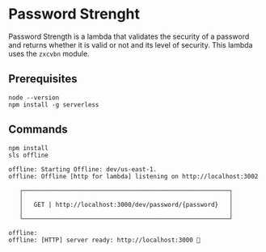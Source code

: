 # Password Strenght

Password Strength is a lambda that validates the security of a password and returns whether it is valid or not and its level of security.
This lambda uses the `zxcvbn` module.
## Prerequisites

``` shell
node --version
npm install -g serverless
```

## Commands

``` shell
npm install
sls offline
```

``` shell
offline: Starting Offline: dev/us-east-1.
offline: Offline [http for lambda] listening on http://localhost:3002

   ┌─────────────────────────────────────────────────────────┐
   │                                                         │
   │   GET | http://localhost:3000/dev/password/{password}   │
   │                                                         │
   └─────────────────────────────────────────────────────────┘

offline:
offline: [HTTP] server ready: http://localhost:3000 🚀
```
